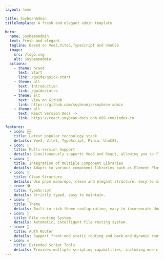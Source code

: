 ```yaml
---
layout: home

title: SoybeanAdmin
titleTemplate: A fresh and elegant admin template

hero:
  name: SoybeanAdmin
  text: Fresh and elegant
  tagline: Based on Vue3,Vite5,TypeScript and UnoCSS
  image:
    src: /logo.svg
    alt: SoybeanAdmin
  actions:
    - theme: brand
      text: Start
      link: /guide/quick-start
    - theme: alt
      text: Introduction
      link: /guide/intro
    - theme: alt
      text: View on GitHub
      link: https://github.com/soybeanjs/soybean-admin
    - theme: alt
      text: React Version Docs ->
      link: https://react-soybean-docs.ohh-889.com/index-cn

features:
  - icon: 🆕
    title: Latest popular technology stack
    details: Vue3, Vite5, TypeScript, Pinia, UnoCSS.
  - icon: 🔄
    title: Multi-version Support
    details: Simultaneously supports Vue3 and React, allowing you to flexibly choose your front-end tech stack.
  - icon: 🎨
    title: Integration of Multiple Component Libraries
    details: Adapts to various component libraries such as Element Plus, Naive UI, Ant Design, and Ant Design Vue to meet diverse UI needs.
  - icon: 🦋
    title: Clean Structure
    details: Use pnpm monorepo, clean and elegant structure, easy to maintain. Very high code specification.
  - icon: 🛠️
    title: TypeScript
    details: Strictly typed, easy to maintain.
  - icon: 🔩
    title: Theme
    details: Built-in rich theme configuration, easy to incorporate UnoCSS.
  - icon: 🔗
    title: File routing System
    details: Automatic, intelligent file routing system.
  - icon: 🔑
    title: Auth Router
    details: Support front-end static routing and back-end dynamic routing.
  - icon: ⚙️
    title: Extended Script Tools
    details: Provides multiple scripting capabilities, including one-click dependency upgrades, automatic generation of ChangeLogs, commit messages, etc., greatly improving development efficiency.
---
```


<script setup>
import {
  VPTeamPage,
  VPTeamPageTitle,
  VPTeamMembers,
  VPTeamPageSection
} from 'vitepress/theme';

const partners = [
  {
    avatar: '	https://avatars.githubusercontent.com/u/49704545?v=4',
    name: 'Soybean',
    title: 'Author',
    desc: 'Creator of SoybeanJS team and author of SoybeanAdmin.',
    links: [
      { icon: 'github', link: 'https://github.com/honghuangdc' }
    ]
  },
  {
    avatar: '	https://avatars.githubusercontent.com/u/79054161?v=4',
    name: '青菜白玉汤',
    title: 'Front-end development · China',
    desc: 'Responsible for front-end development and maintenance, documentation, community maintenance.',
    links: [
      { icon: 'github', link: 'https://github.com/Azir-11' }
    ]
  },
  {
    avatar: 'https://avatars.githubusercontent.com/u/18189346?v=4',
    name: 'paynezhuang',
    links: [
      { icon: 'github', link: 'https://github.com/paynezhuang' }
    ]
  },
  {
    avatar: '	https://avatars.githubusercontent.com/u/35002714?v=4',
    name: 'fonghehe',
    desc:'Be keen on new technology, explore the application and practice of new technology, and use it in real projects.',
    links: [
      { icon: 'github', link: 'https://github.com/fonghehe' }
    ]
  },
  {
    avatar: 'https://avatars.githubusercontent.com/u/37368500?v=4',
    name: '我问这瓜保熟吗',
    links: [
      { icon: 'github', link: 'https://github.com/ByteByteBrew' }
    ]
  },
  {
    avatar: 'https://avatars.githubusercontent.com/u/43030980?v=4',
    name: 'yanbowen',
    links: [
      { icon: 'github', link: 'https://github.com/yanbowe' }
    ]
  },
  {
    avatar: 'https://avatars.githubusercontent.com/u/53158783?v=4',
    name: 'lisong',
    links: [
      { icon: 'github', link: 'https://github.com/SonyLeo' }
    ]
  },
  {
    avatar: 'https://avatars.githubusercontent.com/u/155351881?v=4',
    name: 'Ohh',
    title: 'Front-end development · zhengzhou',
    links: [
      { icon: 'github', link: 'https://github.com/mufeng889' }
    ]
  },
  {
    avatar: 'https://avatars.githubusercontent.com/u/23544762?s=96&v=4',
    name: '一寸灰',
    title: 'Front-end development · Beijing',
    desc: 'Why not',
    links: [
      { icon: 'github', link: 'https://github.com/skyfeiz' }
    ]
  },
]
</script>

<VPTeamPage>
  <VPTeamPageTitle>
    <template #title>SoybeanJs Team</template>
  </VPTeamPageTitle>
  <VPTeamPageSection>
    <template #members>
      <VPTeamMembers size="small" :members="partners" />
    </template>
  </VPTeamPageSection>
</VPTeamPage>

